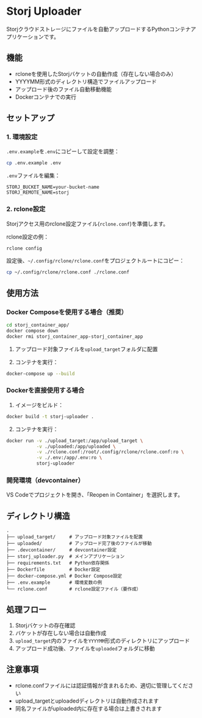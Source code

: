 # Storj Uploader

Storjクラウドストレージにファイルを自動アップロードするPythonコンテナアプリケーションです。

## 機能

- rcloneを使用したStorjバケットの自動作成（存在しない場合のみ）
- YYYYMM形式のディレクトリ構造でファイルアップロード
- アップロード後のファイル自動移動機能
- Dockerコンテナでの実行

## セットアップ

### 1. 環境設定

`.env.example`を`.env`にコピーして設定を調整：

```bash
cp .env.example .env
```

`.env`ファイルを編集：

```
STORJ_BUCKET_NAME=your-bucket-name
STORJ_REMOTE_NAME=storj
```

### 2. rclone設定

Storjアクセス用のrclone設定ファイル(`rclone.conf`)を準備します。

rclone設定の例：

```bash
rclone config
```

設定後、`~/.config/rclone/rclone.conf`をプロジェクトルートにコピー：

```bash
cp ~/.config/rclone/rclone.conf ./rclone.conf
```

## 使用方法

### Docker Composeを使用する場合（推奨）

```bash
cd storj_container_app/
docker compose down
docker rmi storj_container_app-storj_container_app
```



1. アップロード対象ファイルを`upload_target`フォルダに配置

2. コンテナを実行：

```bash
docker-compose up --build
```

### Dockerを直接使用する場合

1. イメージをビルド：

```bash
docker build -t storj-uploader .
```

2. コンテナを実行：

```bash
docker run -v ./upload_target:/app/upload_target \
           -v ./uploaded:/app/uploaded \
           -v ./rclone.conf:/root/.config/rclone/rclone.conf:ro \
           -v ./.env:/app/.env:ro \
           storj-uploader
```

### 開発環境（devcontainer）

VS Codeでプロジェクトを開き、「Reopen in Container」を選択します。

## ディレクトリ構造

```
.
├── upload_target/     # アップロード対象ファイルを配置
├── uploaded/          # アップロード完了後のファイルが移動
├── .devcontainer/     # devcontainer設定
├── storj_uploader.py  # メインアプリケーション
├── requirements.txt   # Python依存関係
├── Dockerfile         # Docker設定
├── docker-compose.yml # Docker Compose設定
├── .env.example       # 環境変数の例
└── rclone.conf        # rclone設定ファイル（要作成）
```

## 処理フロー

1. Storjバケットの存在確認
2. バケットが存在しない場合は自動作成
3. `upload_target`内のファイルを`YYYYMM`形式のディレクトリにアップロード
4. アップロード成功後、ファイルを`uploaded`フォルダに移動

## 注意事項

- rclone.confファイルには認証情報が含まれるため、適切に管理してください
- upload_targetとuploadedディレクトリは自動作成されます
- 同名ファイルがuploaded内に存在する場合は上書きされます